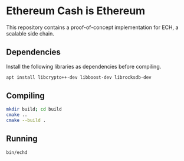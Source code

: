 # Ethereum Cash is Ethereum

This repository contains a proof-of-concept implementation for ECH, a scalable side chain.

## Dependencies

Install the following libraries as dependencies before compiling.

```sh
apt install libcrypto++-dev libboost-dev librocksdb-dev
```

## Compiling

```sh
mkdir build; cd build
cmake ..
cmake --build .
```

## Running

```sh
bin/echd
```

